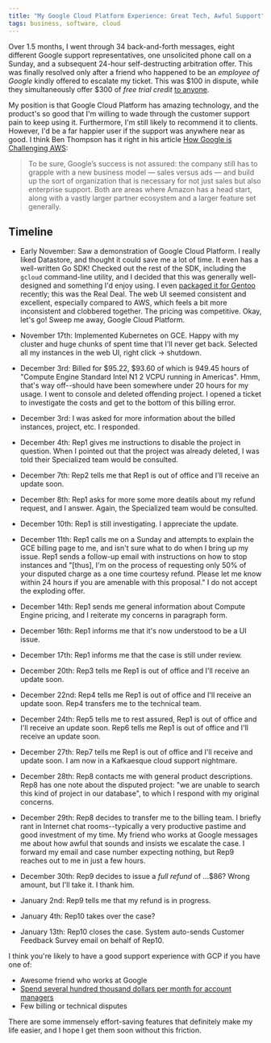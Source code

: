 ```yaml
---
title: "My Google Cloud Platform Experience: Great Tech, Awful Support"
tags: business, software, cloud
---
```


Over 1.5 months, I went through 34 back-and-forth messages, eight different Google support representatives, one unsolicited phone call on a Sunday, and a subsequent 24-hour self-destructing arbitration offer. This was finally resolved only after a friend who happened to be an _employee of Google_ kindly offered to escalate my ticket. This was $100 in dispute, while they simultaneously offer $300 of _free trial credit_ [to anyone](https://cloud.google.com/free/).

My position is that Google Cloud Platform has amazing technology, and the product's so good that I'm willing to wade through the customer support pain to keep using it. Furthermore, I'm still likely to recommend it to clients. However, I'd be a far happier user if the support was anywhere near as good. I think Ben Thompson has it right in his article [How Google is Challenging AWS](https://stratechery.com/2016/how-google-cloud-platform-is-challenging-aws/):

> To be sure, Google’s success is not assured: the company still has to grapple with a new business model — sales versus ads — and build up the sort of organization that is necessary for not just sales but also enterprise support. Both are areas where Amazon has a head start, along with a vastly larger partner ecosystem and a larger feature set generally.


## Timeline

- Early November: Saw a demonstration of Google Cloud Platform. I really liked Datastore, and thought it could save me a lot of time. It even has a well-written Go SDK! Checked out the rest of the SDK, including the `gcloud` command-line utility, and I decided that this was generally well-designed and something I'd enjoy using. I even [packaged it for Gentoo](https://github.com/wyc/wyc-overlay/blob/master/app-admin/google-cloud-sdk/google-cloud-sdk-138.0.0.ebuild) recently; this was the Real Deal. The web UI seemed consistent and excellent, especially compared to AWS, which feels a bit more inconsistent and clobbered together. The pricing was competitive. Okay, let's go! Sweep me away, Google Cloud Platform.

- November 17th: Implemented Kubernetes on GCE. Happy with my cluster and huge chunks of spent time that I'll never get back. Selected all my instances in the web UI, right click -> shutdown.

- December 3rd: Billed for $95.22, $93.60 of which is 949.45 hours of "Compute Engine Standard Intel N1 2 VCPU running in Americas". Hmm, that's way off--should have been somewhere under 20 hours for my usage. I went to console and deleted offending project. I opened a ticket to investigate the costs and get to the bottom of this billing error.

- December 3rd: I was asked for more information about the billed instances, project, etc. I responded.

- December 4th: Rep1 gives me instructions to disable the project in question. When I pointed out that the project was already deleted, I was told their Specialized team would be consulted.

- December 7th: Rep2 tells me that Rep1 is out of office and I'll receive an update soon.

- December 8th: Rep1 asks for more some more deatils about my refund request, and I answer. Again, the Specialized team would be consulted.

- December 10th: Rep1 is still investigating. I appreciate the update.

- December 11th: Rep1 calls me on a Sunday and attempts to explain the GCE billing page to me, and isn't sure what to do when I bring up my issue. Rep1 sends a follow-up email with instructions on how to stop instances and "[thus], I'm on the process of requesting only 50% of your disputed charge as a one time courtesy refund. Please let me know within 24 hours if you are amenable with this proposal." I do not accept the exploding offer.

- December 14th: Rep1 sends me general information about Compute Engine pricing, and I reiterate my concerns in paragraph form.

- December 16th: Rep1 informs me that it's now understood to be a UI issue.

- December 17th: Rep1 informs me that the case is still under review.

- December 20th: Rep3 tells me Rep1 is out of office and I'll receive an update soon.

- December 22nd: Rep4 tells me Rep1 is out of office and I'll receive an update soon. Rep4 transfers me to the technical team.

- December 24th: Rep5 tells me to rest assured, Rep1 is out of office and I'll receive an update soon. Rep6 tells me Rep1 is out of office and I'll receive an update soon.

- December 27th: Rep7 tells me Rep1 is out of office and I'll receive and update soon. I am now in a Kafkaesque cloud support nightmare.

- December 28th: Rep8 contacts me with general product descriptions. Rep8 has one note about the disputed project: "we are unable to search this kind of project in our database", to which I respond with my original concerns.

- December 29th: Rep8 decides to transfer me to the billing team. I briefly rant in Internet chat rooms--typically a very productive pastime and good investment of my time. My friend who works at Google messages me about how awful that sounds and insists we escalate the case. I forward my email and case number expecting nothing, but Rep9 reaches out to me in just a few hours.

- December 30th: Rep9 decides to issue a _full refund_ of ...$86? Wrong amount, but I'll take it. I thank him.

- January 2nd: Rep9 tells me that my refund is in progress.

- January 4th: Rep10 takes over the case?

- January 13th: Rep10 closes the case. System auto-sends Customer Feedback Survey email on behalf of Rep10.

I think you're likely to have a good support experience with GCP if you have one of:

- Awesome friend who works at Google
- [Spend several hundred thousand dollars per month for account managers](https://news.spotify.com/us/2016/02/23/announcing-spotify-infrastructures-googley-future/)
- Few billing or technical disputes

There are some immensely effort-saving features that definitely make my life easier, and I hope I get them soon without this friction.
